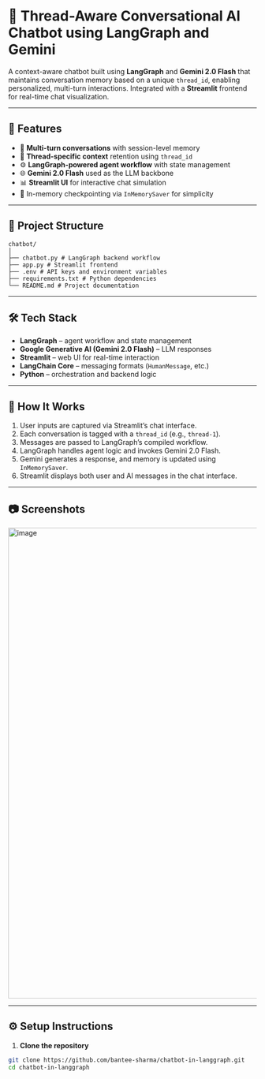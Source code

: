 # 🧠 Thread-Aware Conversational AI Chatbot using LangGraph and Gemini


A context-aware chatbot built using **LangGraph** and **Gemini 2.0 Flash** that maintains conversation memory based on a unique `thread_id`, enabling personalized, multi-turn interactions. Integrated with a **Streamlit** frontend for real-time chat visualization.

---


## 🚀 Features


- 💬 **Multi-turn conversations** with session-level memory
- 🧠 **Thread-specific context** retention using `thread_id`
- ⚙️ **LangGraph-powered agent workflow** with state management
- 🌐 **Gemini 2.0 Flash** used as the LLM backbone
- 📊 **Streamlit UI** for interactive chat simulation
- 💾 In-memory checkpointing via `InMemorySaver` for simplicity

---
## 📁 Project Structure

```
chatbot/
│
├── chatbot.py # LangGraph backend workflow
├── app.py # Streamlit frontend
├── .env # API keys and environment variables
├── requirements.txt # Python dependencies
└── README.md # Project documentation
```


---

## 🛠️ Tech Stack

- **LangGraph** – agent workflow and state management
- **Google Generative AI (Gemini 2.0 Flash)** – LLM responses
- **Streamlit** – web UI for real-time interaction
- **LangChain Core** – messaging formats (`HumanMessage`, etc.)
- **Python** – orchestration and backend logic

---

## 🧪 How It Works

1. User inputs are captured via Streamlit’s chat interface.
2. Each conversation is tagged with a `thread_id` (e.g., `thread-1`).
3. Messages are passed to LangGraph’s compiled workflow.
4. LangGraph handles agent logic and invokes Gemini 2.0 Flash.
5. Gemini generates a response, and memory is updated using `InMemorySaver`.
6. Streamlit displays both user and AI messages in the chat interface.

---

## 📷 Screenshots

>
<img width="1766" height="955" alt="image" src="https://github.com/user-attachments/assets/a1ecff83-b86c-4464-9ed1-ba053dda1bbb" />

---

## ⚙️ Setup Instructions

1. **Clone the repository**

```bash
git clone https://github.com/bantee-sharma/chatbot-in-langgraph.git
cd chatbot-in-langgraph
```


